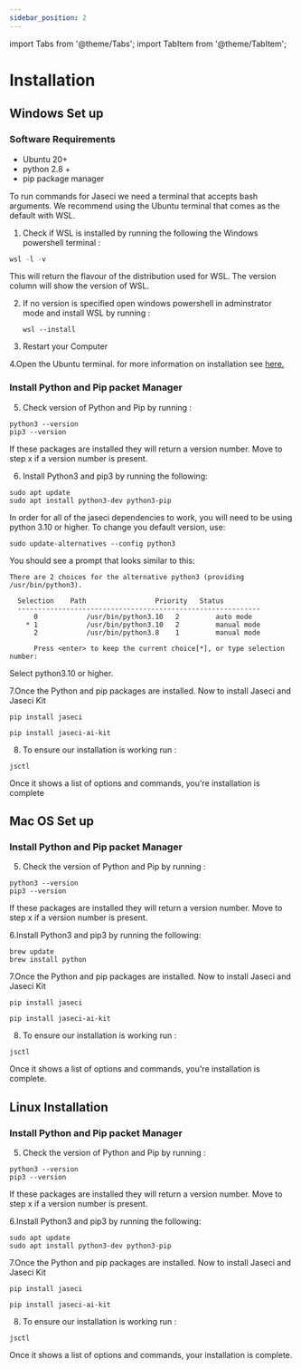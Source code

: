 ```yaml
---
sidebar_position: 2
---
```

import Tabs from '@theme/Tabs';
import TabItem from '@theme/TabItem';


# Installation

<Tabs>
<TabItem value="windows" label="Windows" default>

## Windows Set up

### Software Requirements
- Ubuntu 20+
- python 2.8 +
- pip package manager

To run commands for Jaseci we need a terminal that accepts bash arguments. We recommend using the Ubuntu terminal that comes as the default with WSL.

1. Check if WSL is installed by running the following the Windows powershell terminal :

 ```python
 wsl -l -v
 ```
 This will return  the flavour of the distribution used for WSL. The version column will show the version of WSL.

2. If no version is specified open windows powershell in  adminstrator mode and install WSL by running :
    ```
    wsl --install
    ````

3. Restart your Computer

4.Open the Ubuntu terminal. for more information on installation see [here.](https://docs.microsoft.com/en-us/windows/wsl/install)

### Install Python and Pip packet Manager

5. Check version of Python and Pip by running :
```
python3 --version
pip3 --version
```
If these packages are installed they will return a version number. Move to step x if a version number is present.

6. Install Python3 and pip3 by running the following:
```
sudo apt update
sudo apt install python3-dev python3-pip
```

In order for all of the jaseci dependencies to work, you will need to be using python 3.10 or higher. To change you default version, use:
```
sudo update-alternatives --config python3
```

You should see a prompt that looks similar to this:

```
There are 2 choices for the alternative python3 (providing /usr/bin/python3).

  Selection    Path                 Priority   Status
  ------------------------------------------------------------
      0            /usr/bin/python3.10   2         auto mode
    * 1            /usr/bin/python3.10   2         manual mode
      2            /usr/bin/python3.8    1         manual mode

      Press <enter> to keep the current choice[*], or type selection number:
```

Select python3.10 or higher.

7.Once the Python and pip packages are installed. Now to install Jaseci and Jaseci Kit
```
pip install jaseci
```
```
pip install jaseci-ai-kit
```

8. To ensure our installation is working run :
```
jsctl
```
Once it shows a list of options and commands, you're installation is complete
</TabItem>
<TabItem value="Macos" label="MACOS" default>

## Mac OS Set up

### Install Python and Pip packet Manager

5. Check the version of Python and Pip by running :
```
python3 --version
pip3 --version
```
If these packages are installed they will return a version number. Move to step x if a version number is present.

6.Install Python3 and pip3 by running the following:
```
brew update
brew install python
```
7.Once the Python and pip packages are installed. Now to install Jaseci and Jaseci Kit
```
pip install jaseci
```
```
pip install jaseci-ai-kit
```

8. To ensure our installation is working run :
```
jsctl
```
Once it shows a list of options and commands, you're installation is complete.
</TabItem>
<TabItem value="linux" label="Linux" default>

## Linux Installation



### Install Python and Pip packet Manager

5. Check the version of Python and Pip by running :
```
python3 --version
pip3 --version
```
If these packages are installed they will return a version number. Move to step x if a version number is present.

6.Install Python3 and pip3 by running the following:
```
sudo apt update
sudo apt install python3-dev python3-pip
```
7.Once the Python and pip packages are installed. Now to install Jaseci and Jaseci Kit
```
pip install jaseci
```
```
pip install jaseci-ai-kit
```

8. To ensure our installation is working run :
```
jsctl
```
Once it shows a list of options and commands, your installation is complete.

</TabItem>

</Tabs>

